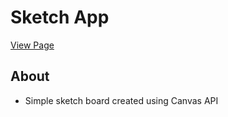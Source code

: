 # Sketch App

[View Page](https://amrdesai.github.io/sketch-app/)

## About
- Simple sketch board created using Canvas API
